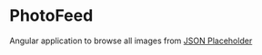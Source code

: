 # PhotoFeed

Angular application to browse all images from [JSON Placeholder](jsonplaceholder.typicode.com )
